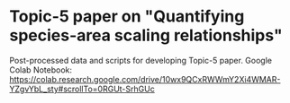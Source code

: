 # Topic-5 paper on "Quantifying species-area scaling relationships"

Post-processed data and scripts for developing Topic-5 paper.
Google Colab Notebook: https://colab.research.google.com/drive/10wx9QCxRWWmY2Xi4WMAR-YZgvYbL_sty#scrollTo=0RGUt-SrhGUc
